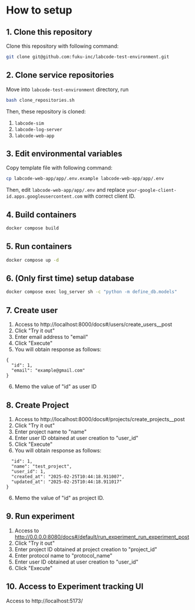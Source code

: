 # How to setup
## 1. Clone this repository

Clone this repository with following command:

```bash
git clone git@github.com:fuku-inc/labcode-test-environment.git
```

## 2. Clone service repositories

Move into `labcode-test-environment` directory, run

```bash
bash clone_repositories.sh
```

Then, these repository is cloned:

1. `labcode-sim`
2. `labcode-log-server`
3. `labcode-web-app`

## 3. Edit environmental variables

Copy template file with following command:

```bash
cp labcode-web-app/app/.env.example labcode-web-app/app/.env
```

Then, edit `labcode-web-app/app/.env` and replace `your-google-client-id.apps.googleusercontent.com` with correct client ID.

## 4. Build containers

```bash
docker compose build
```

## 5. Run containers

```bash
docker compose up -d
```

## 6. (Only first time) setup database

```bash
docker compose exec log_server sh -c "python -m define_db.models"
```

## 7. Create user

1. Access to http://localhost:8000/docs#/users/create_users__post
2. Click "Try it out"
3. Enter email address to "email"
4. Click "Execute"
5. You will obtain response as follows:
```
{
  "id": 1,
  "email": "example@gmail.com"
}
```
6. Memo the value of "id" as user ID

## 8. Create Project

1. Access to http://localhost:8000/docs#/projects/create_projects__post
2. Click "Try it out"
3. Enter project name to "name"
4. Enter user ID obtained at user creation to "user_id"
5. Click "Execute"
6. You will obtain response as follows:

```{
  "id": 1,
  "name": "test_project",
  "user_id": 1,
  "created_at": "2025-02-25T10:44:18.911007",
  "updated_at": "2025-02-25T10:44:18.911017"
}
```
6. Memo the value of "id" as project ID.

## 9. Run experiment

1. Access to http://0.0.0.0:8080/docs#/default/run_experiment_run_experiment_post
2. Click "Try it out"
3. Enter project ID obtained at project creation to "project_id"
4. Enter protocol name to "protocol_name"
5. Enter user ID obtained at user creation to "user_id"
5. Click "Execute"

## 10. Access to Experiment tracking UI

Access to http://localhost:5173/